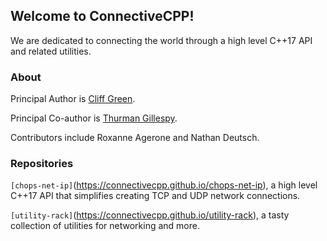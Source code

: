 ## Welcome to ConnectiveCPP!

We are dedicated to connecting the world through a high level C++17 API and related utilities.

### About

Principal Author is [Cliff Green](https://github.com/cliff).

Principal Co-author is [Thurman Gillespy](https://tgill880.github.io).

Contributors include Roxanne Agerone and Nathan Deutsch.

### Repositories

`[chops-net-ip]`(https://connectivecpp.github.io/chops-net-ip), a high level C++17 API that simplifies creating TCP and UDP network connections.

`[utility-rack]`(https://connectivecpp.github.io/utility-rack), a tasty collection of utilities for networking and more.
